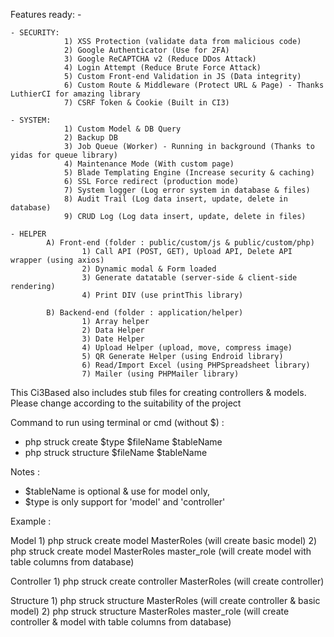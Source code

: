 Features ready: -

	- SECURITY: 
				1) XSS Protection (validate data from malicious code)
				2) Google Authenticator (Use for 2FA)
				3) Google ReCAPTCHA v2 (Reduce DDos Attack)
				4) Login Attempt (Reduce Brute Force Attack)
				5) Custom Front-end Validation in JS (Data integrity)
				6) Custom Route & Middleware (Protect URL & Page) - Thanks LuthierCI for amazing library
				7) CSRF Token & Cookie (Built in CI3)

	- SYSTEM:
				1) Custom Model & DB Query
				2) Backup DB
				3) Job Queue (Worker) - Running in background (Thanks to yidas for queue library)
				4) Maintenance Mode (With custom page)
				5) Blade Templating Engine (Increase security & caching)
				6) SSL Force redirect (production mode)
				7) System logger (Log error system in database & files)
				8) Audit Trail (Log data insert, update, delete in database)
				9) CRUD Log (Log data insert, update, delete in files)

	- HELPER
			A) Front-end (folder : public/custom/js & public/custom/php)
					1) Call API (POST, GET), Upload API, Delete API wrapper (using axios)
					2) Dynamic modal & Form loaded
					3) Generate datatable (server-side & client-side rendering)
					4) Print DIV (use printThis library)

			B) Backend-end (folder : application/helper)
					1) Array helper
					2) Data Helper
					3) Date Helper
					4) Upload Helper (upload, move, compress image)
					5) QR Generate Helper (using Endroid library)
					6) Read/Import Excel (using PHPSpreadsheet library)
					7) Mailer (using PHPMailer library)

This Ci3Based also includes stub files for creating controllers & models. Please change according to the suitability of the project

Command to run using terminal or cmd (without $) :
- php struck create $type $fileName $tableName
- php struck structure $fileName $tableName

Notes : 
- $tableName is optional & use for model only, 
- $type is only support for 'model' and 'controller'

Example :

Model
		1) php struck create model MasterRoles (will create basic model)
		2) php struck create model MasterRoles master_role (will create model with table columns from database)

Controller
		1) php struck create controller MasterRoles (will create controller)

Structure
		1) php struck structure MasterRoles (will create controller & basic model)
		2) php struck structure MasterRoles master_role (will create controller & model with table columns from database)

